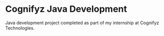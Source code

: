 # Cognifyz Java Development
Java development project completed as part of my internship at Cognifyz Technologies.
